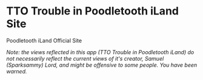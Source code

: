 # TTO Trouble in Poodletooth iLand Site
Poodletooth iLand Official Site

*Note: the views reflected in this app (TTO Trouble in Poodletooth iLand) do not necessarily reflect the current views of it's creator, Samuel (Sparksammy) Lord, and might be offensive to some people. You have been warned.*
